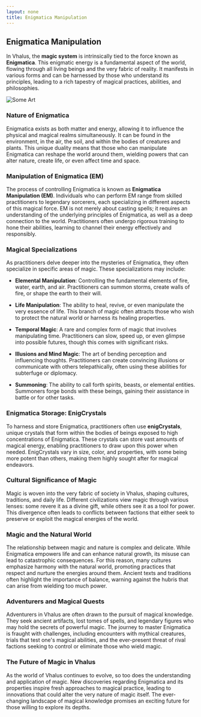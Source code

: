 ```yaml
---
layout: none
title: Enigmatica Manipulation
---
```

## **Enigmatica Manipulation**

In Vhalus, the **magic system** is intrinsically tied to the force known as **Enigmatica**. This enigmatic energy is a fundamental aspect of the world, flowing through all living beings and the very fabric of reality. It manifests in various forms and can be harnessed by those who understand its principles, leading to a rich tapestry of magical practices, abilities, and philosophies.

![Some Art](../../images/magical-fantasy-landscape.jpg)

### **Nature of Enigmatica**
Enigmatica exists as both matter and energy, allowing it to influence the physical and magical realms simultaneously. It can be found in the environment, in the air, the soil, and within the bodies of creatures and plants. This unique duality means that those who can manipulate Enigmatica can reshape the world around them, wielding powers that can alter nature, create life, or even affect time and space.

### **Manipulation of Enigmatica (EM)**
The process of controlling Enigmatica is known as **Enigmatica Manipulation (EM)**. Individuals who can perform EM range from skilled practitioners to legendary sorcerers, each specializing in different aspects of this magical force. EM is not merely about casting spells; it requires an understanding of the underlying principles of Enigmatica, as well as a deep connection to the world. Practitioners often undergo rigorous training to hone their abilities, learning to channel their energy effectively and responsibly.

### **Magical Specializations**
As practitioners delve deeper into the mysteries of Enigmatica, they often specialize in specific areas of magic. These specializations may include:

- **Elemental Manipulation**: Controlling the fundamental elements of fire, water, earth, and air. Practitioners can summon storms, create walls of fire, or shape the earth to their will.
  
- **Life Manipulation**: The ability to heal, revive, or even manipulate the very essence of life. This branch of magic often attracts those who wish to protect the natural world or harness its healing properties.

- **Temporal Magic**: A rare and complex form of magic that involves manipulating time. Practitioners can slow, speed up, or even glimpse into possible futures, though this comes with significant risks.

- **Illusions and Mind Magic**: The art of bending perception and influencing thoughts. Practitioners can create convincing illusions or communicate with others telepathically, often using these abilities for subterfuge or diplomacy.

- **Summoning**: The ability to call forth spirits, beasts, or elemental entities. Summoners forge bonds with these beings, gaining their assistance in battle or for other tasks.

### **Enigmatica Storage: EnigCrystals**
To harness and store Enigmatica, practitioners often use **enigCrystals**, unique crystals that form within the bodies of beings exposed to high concentrations of Enigmatica. These crystals can store vast amounts of magical energy, enabling practitioners to draw upon this power when needed. EnigCrystals vary in size, color, and properties, with some being more potent than others, making them highly sought after for magical endeavors.

### **Cultural Significance of Magic**
Magic is woven into the very fabric of society in Vhalus, shaping cultures, traditions, and daily life. Different civilizations view magic through various lenses: some revere it as a divine gift, while others see it as a tool for power. This divergence often leads to conflicts between factions that either seek to preserve or exploit the magical energies of the world. 

### **Magic and the Natural World**
The relationship between magic and nature is complex and delicate. While Enigmatica empowers life and can enhance natural growth, its misuse can lead to catastrophic consequences. For this reason, many cultures emphasize harmony with the natural world, promoting practices that respect and nurture the energies around them. Ancient texts and traditions often highlight the importance of balance, warning against the hubris that can arise from wielding too much power.

### **Adventurers and Magical Quests**
Adventurers in Vhalus are often drawn to the pursuit of magical knowledge. They seek ancient artifacts, lost tomes of spells, and legendary figures who may hold the secrets of powerful magic. The journey to master Enigmatica is fraught with challenges, including encounters with mythical creatures, trials that test one's magical abilities, and the ever-present threat of rival factions seeking to control or eliminate those who wield magic.

### **The Future of Magic in Vhalus**
As the world of Vhalus continues to evolve, so too does the understanding and application of magic. New discoveries regarding Enigmatica and its properties inspire fresh approaches to magical practice, leading to innovations that could alter the very nature of magic itself. The ever-changing landscape of magical knowledge promises an exciting future for those willing to explore its depths.
